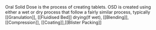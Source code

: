 Oral Solid Dose is the process of creating tablets. OSD is created using either a wet or dry process that follow a fairly similar process, typically  [[Granulation]], [[Fluidised Bed]] drying(If wet), [[Blending]], [[Compression]], [[Coating]],[[Blister Packing]]